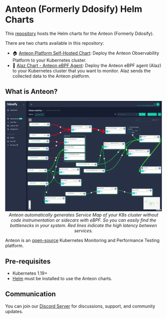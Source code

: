 # Anteon (Formerly Ddosify) Helm Charts

This [repository](https://github.com/getanteon/anteon-helm-charts) hosts the Helm charts for the Anteon (Formerly Ddosify).

There are two charts available in this repository:

- 🏠 [Anteon Platform Self-Hosted Chart](https://github.com/getanteon/anteon-helm-charts/blob/master/charts/anteon/README.md): Deploy the Anteon Observability Platform to your Kubernetes cluster. 
- 🐝 [Alaz Chart - Anteon eBPF Agent](https://github.com/getanteon/anteon-helm-charts/blob/master/charts/alaz/README.md): Deploy the Anteon eBPF agent (Alaz) to your Kubernetes cluster that you want to monitor. Alaz sends the collected data to the Anteon platform.

## What is Anteon?

<p align="center">
<img src="assets/anteon_service_map.png" alt="Anteon Kubernetes Monitoring Service Map" />
<i>Anteon automatically generates Service Map of your K8s cluster without code instrumentation or sidecars with eBPF. So you can easily find the bottlenecks in your system. Red lines indicate the high latency between services.</i>
</p>

Anteon is an [open-source](https://github.com/getanteon/anteon) Kubernetes Monitoring and Performance Testing platform.

## Pre-requisites

- Kubernetes 1.19+
- [Helm](https://helm.sh/docs/intro/install/) must be installed to use the Anteon charts.


## Communication

You can join our [Discord Server](https://discord.gg/9KdnrSUZQg) for discussions, support, and community updates.
